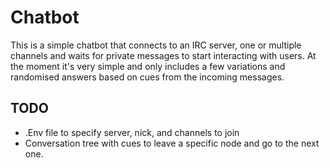 # Chatbot

This is a simple chatbot that connects to an IRC server, one or multiple channels and waits for private messages to start interacting with users.
At the moment it's very simple and only includes a few variations and randomised answers based on cues from the incoming messages.

## TODO
- .Env file to specify server, nick, and channels to join
- Conversation tree with cues to leave a specific node and go to the next one.
